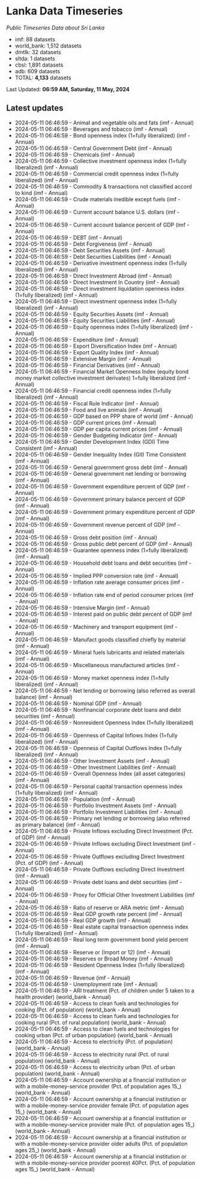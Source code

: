 # Lanka Data Timeseries
*Public Timeseries Data about Sri Lanka*

* imf: 88 datasets
* world_bank: 1,512 datasets
* dmtlk: 32 datasets
* sltda: 1 datasets
* cbsl: 1,891 datasets
* adb: 609 datasets
* TOTAL: **4,133** datasets

Last Updated: **06:59 AM, Saturday, 11 May, 2024**

## Latest updates

* 2024-05-11 06:46:59 - Animal and vegetable oils and fats (imf - Annual)
* 2024-05-11 06:46:59 - Beverages and tobacco (imf - Annual)
* 2024-05-11 06:46:59 - Bond openness index (1=fully liberalized) (imf - Annual)
* 2024-05-11 06:46:59 - Central Government Debt (imf - Annual)
* 2024-05-11 06:46:59 - Chemicals (imf - Annual)
* 2024-05-11 06:46:59 - Collective investment openness index (1=fully liberalized) (imf - Annual)
* 2024-05-11 06:46:59 - Commercial credit openness index (1=fully liberalized) (imf - Annual)
* 2024-05-11 06:46:59 - Commodity & transactions not classified accord to kind (imf - Annual)
* 2024-05-11 06:46:59 - Crude materials inedible except fuels (imf - Annual)
* 2024-05-11 06:46:59 - Current account balance U.S. dollars (imf - Annual)
* 2024-05-11 06:46:59 - Current account balance percent of GDP (imf - Annual)
* 2024-05-11 06:46:59 - DEBT (imf - Annual)
* 2024-05-11 06:46:59 - Debt Forgiveness (imf - Annual)
* 2024-05-11 06:46:59 - Debt Securities Assets (imf - Annual)
* 2024-05-11 06:46:59 - Debt Securities Liabilities (imf - Annual)
* 2024-05-11 06:46:59 - Derivative investment openness index (1=fully liberalized) (imf - Annual)
* 2024-05-11 06:46:59 - Direct Investment Abroad (imf - Annual)
* 2024-05-11 06:46:59 - Direct Investment In Country (imf - Annual)
* 2024-05-11 06:46:59 - Direct investment liquidation openness index (1=fully liberalized) (imf - Annual)
* 2024-05-11 06:46:59 - Direct investment openness index (1=fully liberalized) (imf - Annual)
* 2024-05-11 06:46:59 - Equity Securities Assets (imf - Annual)
* 2024-05-11 06:46:59 - Equity Securities Liabilities (imf - Annual)
* 2024-05-11 06:46:59 - Equity openness index (1=fully liberalized) (imf - Annual)
* 2024-05-11 06:46:59 - Expenditure (imf - Annual)
* 2024-05-11 06:46:59 - Export Diversification Index (imf - Annual)
* 2024-05-11 06:46:59 - Export Quality Index (imf - Annual)
* 2024-05-11 06:46:59 - Extensive Margin (imf - Annual)
* 2024-05-11 06:46:59 - Financial Derivatives (imf - Annual)
* 2024-05-11 06:46:59 - Financial Market Openness Index (equity bond money market collective investment derivates) 1=fully liberalized (imf - Annual)
* 2024-05-11 06:46:59 - Financial credit openness index (1=fully liberalized) (imf - Annual)
* 2024-05-11 06:46:59 - Fiscal Rule Indicator (imf - Annual)
* 2024-05-11 06:46:59 - Food and live animals (imf - Annual)
* 2024-05-11 06:46:59 - GDP based on PPP share of world (imf - Annual)
* 2024-05-11 06:46:59 - GDP current prices (imf - Annual)
* 2024-05-11 06:46:59 - GDP per capita current prices (imf - Annual)
* 2024-05-11 06:46:59 - Gender Budgeting Indicator (imf - Annual)
* 2024-05-11 06:46:59 - Gender Development Index (GDI) Time Consistent (imf - Annual)
* 2024-05-11 06:46:59 - Gender Inequality Index (GII) Time Consistent (imf - Annual)
* 2024-05-11 06:46:59 - General government gross debt (imf - Annual)
* 2024-05-11 06:46:59 - General government net lending or borrowing (imf - Annual)
* 2024-05-11 06:46:59 - Government expenditure percent of GDP (imf - Annual)
* 2024-05-11 06:46:59 - Government primary balance percent of GDP (imf - Annual)
* 2024-05-11 06:46:59 - Government primary expenditure percent of GDP (imf - Annual)
* 2024-05-11 06:46:59 - Government revenue percent of GDP (imf - Annual)
* 2024-05-11 06:46:59 - Gross debt position (imf - Annual)
* 2024-05-11 06:46:59 - Gross public debt percent of GDP (imf - Annual)
* 2024-05-11 06:46:59 - Guarantee openness index (1=fully liberalized) (imf - Annual)
* 2024-05-11 06:46:59 - Household debt loans and debt securities (imf - Annual)
* 2024-05-11 06:46:59 - Implied PPP conversion rate (imf - Annual)
* 2024-05-11 06:46:59 - Inflation rate average consumer prices (imf - Annual)
* 2024-05-11 06:46:59 - Inflation rate end of period consumer prices (imf - Annual)
* 2024-05-11 06:46:59 - Intensive Margin (imf - Annual)
* 2024-05-11 06:46:59 - Interest paid on public debt percent of GDP (imf - Annual)
* 2024-05-11 06:46:59 - Machinery and transport equipment (imf - Annual)
* 2024-05-11 06:46:59 - Manufact goods classified chiefly by material (imf - Annual)
* 2024-05-11 06:46:59 - Mineral fuels lubricants and related materials (imf - Annual)
* 2024-05-11 06:46:59 - Miscellaneous manufactured articles (imf - Annual)
* 2024-05-11 06:46:59 - Money market openness index (1=fully liberalized) (imf - Annual)
* 2024-05-11 06:46:59 - Net lending or borrowing (also referred as overall balance) (imf - Annual)
* 2024-05-11 06:46:59 - Nominal GDP (imf - Annual)
* 2024-05-11 06:46:59 - Nonfinancial corporate debt loans and debt securities (imf - Annual)
* 2024-05-11 06:46:59 - Nonresident Openness Index (1=fully liberalized) (imf - Annual)
* 2024-05-11 06:46:59 - Openness of Capital Inflows Index (1=fully liberalized) (imf - Annual)
* 2024-05-11 06:46:59 - Openness of Capital Outflows Index (1=fully liberalized) (imf - Annual)
* 2024-05-11 06:46:59 - Other Investment Assets (imf - Annual)
* 2024-05-11 06:46:59 - Other Investment Liabilities (imf - Annual)
* 2024-05-11 06:46:59 - Overall Openness Index (all asset categories) (imf - Annual)
* 2024-05-11 06:46:59 - Personal capital transaction openness index (1=fully liberalized) (imf - Annual)
* 2024-05-11 06:46:59 - Population (imf - Annual)
* 2024-05-11 06:46:59 - Portfolio Investment Assets (imf - Annual)
* 2024-05-11 06:46:59 - Portfolio Investment Liabilities (imf - Annual)
* 2024-05-11 06:46:59 - Primary net lending or borrowing (also referred as primary balance) (imf - Annual)
* 2024-05-11 06:46:59 - Private Inflows excluding Direct Investment (Pct. of GDP) (imf - Annual)
* 2024-05-11 06:46:59 - Private Inflows excluding Direct Investment (imf - Annual)
* 2024-05-11 06:46:59 - Private Outflows excluding Direct Investment (Pct. of GDP) (imf - Annual)
* 2024-05-11 06:46:59 - Private Outflows excluding Direct Investment (imf - Annual)
* 2024-05-11 06:46:59 - Private debt loans and debt securities (imf - Annual)
* 2024-05-11 06:46:59 - Proxy for Official Other Investment Liabilities (imf - Annual)
* 2024-05-11 06:46:59 - Ratio of reserve or ARA metric (imf - Annual)
* 2024-05-11 06:46:59 - Real GDP growth rate percent (imf - Annual)
* 2024-05-11 06:46:59 - Real GDP growth (imf - Annual)
* 2024-05-11 06:46:59 - Real estate capital transaction openness index (1=fully liberalized) (imf - Annual)
* 2024-05-11 06:46:59 - Real long term government bond yield percent (imf - Annual)
* 2024-05-11 06:46:59 - Reserve or (Import or 12) (imf - Annual)
* 2024-05-11 06:46:59 - Reserves or Broad Money (imf - Annual)
* 2024-05-11 06:46:59 - Resident Openness Index (1=fully liberalized) (imf - Annual)
* 2024-05-11 06:46:59 - Revenue (imf - Annual)
* 2024-05-11 06:46:59 - Unemployment rate (imf - Annual)
* 2024-05-11 06:46:59 - ARI treatment (Pct. of children under 5 taken to a health provider) (world_bank - Annual)
* 2024-05-11 06:46:59 - Access to clean fuels and technologies for cooking (Pct. of population) (world_bank - Annual)
* 2024-05-11 06:46:59 - Access to clean fuels and technologies for cooking rural (Pct. of rural population) (world_bank - Annual)
* 2024-05-11 06:46:59 - Access to clean fuels and technologies for cooking urban (Pct. of urban population) (world_bank - Annual)
* 2024-05-11 06:46:59 - Access to electricity (Pct. of population) (world_bank - Annual)
* 2024-05-11 06:46:59 - Access to electricity rural (Pct. of rural population) (world_bank - Annual)
* 2024-05-11 06:46:59 - Access to electricity urban (Pct. of urban population) (world_bank - Annual)
* 2024-05-11 06:46:59 - Account ownership at a financial institution or with a mobile-money-service provider (Pct. of population ages 15_) (world_bank - Annual)
* 2024-05-11 06:46:59 - Account ownership at a financial institution or with a mobile-money-service provider female (Pct. of population ages 15_) (world_bank - Annual)
* 2024-05-11 06:46:59 - Account ownership at a financial institution or with a mobile-money-service provider male (Pct. of population ages 15_) (world_bank - Annual)
* 2024-05-11 06:46:59 - Account ownership at a financial institution or with a mobile-money-service provider older adults (Pct. of population ages 25_) (world_bank - Annual)
* 2024-05-11 06:46:59 - Account ownership at a financial institution or with a mobile-money-service provider poorest 40Pct. (Pct. of population ages 15_) (world_bank - Annual)